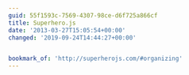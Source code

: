 ```yaml
---
guid: 55f1593c-7569-4307-98ce-d6f725a866cf
title: Superhero.js
date: '2013-03-27T15:05:54+00:00'
changed: '2019-09-24T14:44:27+00:00'


bookmark_of: 'http://superherojs.com/#organizing'
---
```




